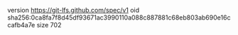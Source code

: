 version https://git-lfs.github.com/spec/v1
oid sha256:0ca8fa7f8d45df93671ac3990110a088c887881c68eb803ab690e16ccafb4a7e
size 702
